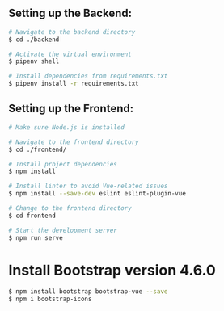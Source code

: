 ## Setting up the Backend:

```bash
# Navigate to the backend directory
$ cd ./backend

# Activate the virtual environment
$ pipenv shell

# Install dependencies from requirements.txt
$ pipenv install -r requirements.txt
```

## Setting up the Frontend:

```bash
# Make sure Node.js is installed

# Navigate to the frontend directory
$ cd ./frontend/

# Install project dependencies
$ npm install

# Install linter to avoid Vue-related issues
$ npm install --save-dev eslint eslint-plugin-vue

# Change to the frontend directory
$ cd frontend

# Start the development server
$ npm run serve
```

# Install Bootstrap version 4.6.0

```bash
$ npm install bootstrap bootstrap-vue --save
$ npm i bootstrap-icons
```
